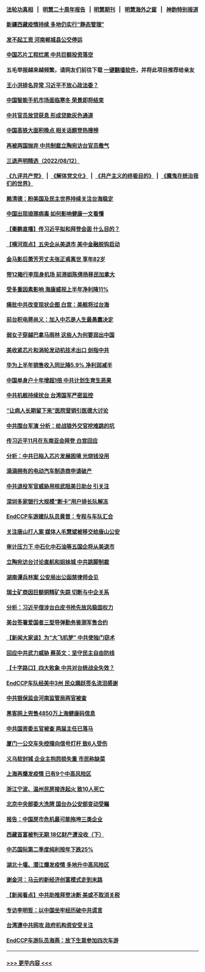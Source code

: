 #### [法轮功真相](https://github.com/gfw-breaker/truth/blob/master/README.md?t=0) &nbsp;&nbsp;|&nbsp;&nbsp; [明慧二十周年报告](https://github.com/gfw-breaker/mh-reports/blob/master/README.md?t=0) &nbsp;&nbsp;|&nbsp;&nbsp;[明慧期刊](https://github.com/gfw-breaker/mh-qikan) &nbsp;&nbsp;|&nbsp;&nbsp; [明慧海外之窗](https://github.com/gfw-breaker/mh-news/blob/master/README.md?t=0) &nbsp;&nbsp;|&nbsp;&nbsp; [神韵特别报道](https://github.com/gfw-breaker/mh-news/blob/master/shenyun.md?t=0)
#### [新疆西藏疫情持续 多地仍实行“静态管理”](../pages/nsc413/n13801663.md?t=08131551) 
#### [发不起工资 河南郸城县公交停运](../pages/nsc413/n13801528.md?t=08131551) 
#### [中国芯片工程烂尾 中共巨额投资落空](../pages/nsc413/n13801643.md?t=08131551) 
#### 五毛举报越来越频繁，请网友们前往下载 [一键翻墙软件](https://github.com/gfw-breaker/ssr-accounts)，并将此项目推荐给亲友
#### [王小洪排名异常 习近平不放心政法委？](../pages/nsc413/n13801445.md?t=08131551) 
#### [中国智能手机市场面临寒冬 荣景即将结束](../pages/nsc413/n13801545.md?t=08131551) 
#### [中共官员放贷获息 形成贷款灰色通道](../pages/nsc413/n13801619.md?t=08131551) 
#### [中国高铁大面积晚点 相关话题登热搜榜](../pages/nsc413/n13801439.md?t=08131551) 
#### [再被两国抛弃 中共制裁立陶宛访台官员撒气](../pages/nsc413/n13801476.md?t=08131551) 
#### [三退声明精选（2022/08/12）](../pages/nsc413/n13801498.md?t=08131551) 
#### [《九评共产党》](https://github.com/begood0513/9ping.md/blob/master/README.md) &nbsp;|&nbsp; [《解体党文化》](../../../../jtdwh.md/blob/master/README.md)  &nbsp;|&nbsp; [《共产主义的终极目的》](../../../../gczydzjmd.md/blob/master/README.md) &nbsp;|&nbsp; [《魔鬼在统治我们的世界》](../../../../mgztzwmdsj.md/blob/master/README.md) 
#### [赖清德：盼美国及民主世界持续关注台海稳定](../pages/nsc413/n13801549.md?t=08131551) 
#### [中国出现琅琊病毒 如何影响健康一文看懂](../pages/nsc413/n13801414.md?t=08131551) 
#### [【秦鹏直播】传习近平拟和拜登会面 什么目的？](../pages/nsc413/n13801410.md?t=08131551) 
#### [【横河观点】五央企从美退市 美中金融脱钩启动](../pages/nsc413/n13801413.md?t=08131551) 
#### [金马影后萧芳芳丈夫张正甫离世 享年82岁](../pages/nsc413/n13801404.md?t=08131551) 
#### [带12箱行李现身机场 前港姐陈倩扬移民加拿大](../pages/nsc413/n13801357.md?t=08131551) 
#### [受多重因素影响 海康威视上半年净利降11%](../pages/nsc413/n13801401.md?t=08131551) 
#### [痛批中共改变现状企图 白宫：美舰将过台海](../pages/nsc413/n13801374.md?t=08131551) 
#### [前台积电蒋尚义：加入中芯是人生最愚蠢决定](../pages/nsc413/n13801241.md?t=08131551) 
#### [弱女子穿越巴拿马雨林 这些人为何要润出中国](../pages/nsc413/n13801261.md?t=08131551) 
#### [美收紧芯片和涡轮发动机技术出口 剑指中共](../pages/nsc413/n13801362.md?t=08131551) 
#### [华为上半年销售收入同比降5.9% 净利润减半](../pages/nsc413/n13801088.md?t=08131551) 
#### [中国单身户十年增超1倍 中共计划生育生恶果](../pages/nsc413/n13801359.md?t=08131551) 
#### [中共机舰持续扰台 台湾国军严密监控](../pages/nsc413/n13801168.md?t=08131551) 
#### [“让病人长期留下来”医院营销引医德大讨论](../pages/nsc413/n13801100.md?t=08131551) 
#### [中共围台军演 分析：给战狼外交官挖难跳的坑](../pages/nsc413/n13801107.md?t=08131551) 
#### [传习近平11月在东南亚会拜登 白宫回应](../pages/nsc413/n13801224.md?t=08131551) 
#### [分析：中共已陷入芯片发展困境 光烧钱没用](../pages/nsc413/n13800612.md?t=08131551) 
#### [滴滴拥有的电动汽车制造商申请破产](../pages/nsc413/n13801170.md?t=08131551) 
#### [中共退役军官威胁用核武阻美日助台 引关注](../pages/nsc413/n13801131.md?t=08131551) 
#### [深圳多家银行大规模“断卡”用户排长队解冻](../pages/nsc413/n13801109.md?t=08131551) 
#### [EndCCP车游建队队员黄晋：专程与车队汇合](../pages/nsc413/n13800298.md?t=08131551) 
#### [关注唐山打人案 媒体人毛慧斌被移交给唐山公安](../pages/nsc413/n13801163.md?t=08131551) 
#### [审计压力下 中石化中石油等五国企将从美退市](../pages/nsc413/n13801151.md?t=08131551) 
#### [立陶宛访台讨论直航和姐妹城 中共跳脚制裁](../pages/nsc413/n13801195.md?t=08131551) 
#### [湖南谭兵林案 公安局出公函禁律师会见](../pages/nsc413/n13801154.md?t=08131551) 
#### [瑞士矿商因巨额铜精矿失踪 切断与中企关系](../pages/nsc413/n13801089.md?t=08131551) 
#### [分析：习近平借涉台白皮书抢先放风稳固权力](../pages/nsc413/n13801110.md?t=08131551) 
#### [美台签署爱国者三型导弹勤务鉴测军售合约](../pages/nsc413/n13800983.md?t=08131551) 
#### [【新闻大家谈】为“大飞机梦” 中共使独门窃术](../pages/nsc413/n13801121.md?t=08131551) 
#### [回应中共武力威胁 蔡英文：坚守民主自由防线](../pages/nsc413/n13801048.md?t=08131551) 
#### [【十字路口】四大败象 中共对台统战全失效？](../pages/nsc413/n13800353.md?t=08131551) 
#### [EndCCP车队经美中3州 民众踊跃签名流泪感谢](../pages/nsc413/n13800967.md?t=08131551) 
#### [中共银保监会河南监管局两官被查](../pages/nsc413/n13801009.md?t=08131551) 
#### [黑客网上兜售4850万上海健康码信息](../pages/nsc413/n13800999.md?t=08131551) 
#### [中共国资委五官被查 两届主任已落马](../pages/nsc413/n13801041.md?t=08131551) 
#### [厦门一公交车失控撞向信号灯杆 致6人受伤](../pages/nsc413/n13800863.md?t=08131551) 
#### [义乌软封城 企业主抱怨损失重 市民称缺菜](../pages/nsc413/n13800916.md?t=08131551) 
#### [上海再爆发疫情 已有9个中高风险区](../pages/nsc413/n13800834.md?t=08131551) 
#### [浙江宁波、温州民房接连起火 致10人死亡](../pages/nsc413/n13800651.md?t=08131551) 
#### [北京中央部委大洗牌 国台办公安部变动受瞩](../pages/nsc413/n13800869.md?t=08131551) 
#### [报告：中国房市危机最可能拖垮三类企业](../pages/nsc413/n13800902.md?t=08131551) 
#### [西藏首富被判无期 18亿财产遭没收（下）](../pages/nsc413/n13800872.md?t=08131551) 
#### [中芯国际第二季度纯利按年下跌25%](../pages/nsc413/n13800851.md?t=08131551) 
#### [湖北十堰、潜江爆发疫情 多地升中高风险区](../pages/nsc413/n13800790.md?t=08131551) 
#### [谢金河：马云的新经济创富模式走到末路](../pages/nsc413/n13800757.md?t=08131551) 
#### [【新闻看点】中共助推拜登决断 美或不取消关税](../pages/nsc413/n13800604.md?t=08131551) 
#### [专访李明哲：以中国坐牢经历破中共谎言](../pages/nsc413/n13800735.md?t=08131551) 
#### [台湾遭中共网攻 政府机构资安受关注](../pages/nsc413/n13800852.md?t=08131551) 
#### [EndCCP车游队员海燕：放下生意参加四次车游](../pages/nsc413/n13800772.md?t=08131551) 

----
#### [ >>> 更早内容 <<< ](../indexes/nsc413-earlier.md)
